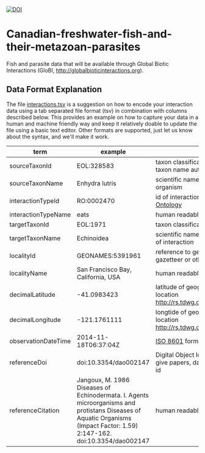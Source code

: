 [![DOI](https://zenodo.org/badge/37653558.svg)](https://zenodo.org/badge/latestdoi/37653558)

# Canadian-freshwater-fish-and-their-metazoan-parasites

Fish and parasite data that will be available through Global Biotic Interactions (GloBI, http://globalbioticinteractions.org).

## Data Format Explanation
The file [interactions.tsv](./interactions.tsv) is a suggestion on how to encode your interaction data using a tab separated file format (tsv) in combination with columns described below. This provides an example on how to capture your data in a human and machine friendly way and keep it relatively doable to update the file using a basic text editor. Other formats are supported, just let us know about the syntax, and we'll make it work.

term | example | description | 
--- | --- | ---
 sourceTaxonId | EOL:328583 | taxon classification id of originating organism in some taxon name authority
 sourceTaxonName | Enhydra lutris  | scientific name of taxon classification of originating organism 
 interactionTypeId | RO:0002470 | id of interaction as described by the [OBO Relations Ontology](https://code.google.com/p/obo-relations/)
 interactionTypeName | eats | human readable description of interactions
 targetTaxonId |  EOL:1971 | taxon classification id of originating organisms 
 targetTaxonName | Echinoidea | scientific name of taxon classification of target organism of interaction
 localityId | GEONAMES:5391961 | reference to geo classification like geonames.org, gazetteer or other.
 localityName | San Francisco Bay, California, USA | human readable description of locale
 decimalLatitude | -41.0983423 | latitude of geographic center of interaction observation location http://rs.tdwg.org/dwc/terms/index.htm#decimalLatitude
 decimalLongitude | -121.1761111 | longtide of geographic center of interaction observation location http://rs.tdwg.org/dwc/terms/index.htm#decimalLongitude
 observationDateTime | 2014-11-18T06:37:04Z | [ISO 8601](https://en.wikipedia.org/wiki/ISO_8601) formatted date time string 
 referenceDoi | doi:10.3354/dao002147 | Digital Object Id (DOI, http://doi.org) is commonly used to give papers, datasets or other digital object a permanent id
 referenceCitation| Jangoux, M. 1986 Diseases of Echinodermata. I. Agents microorganisms and protistans Diseases of Aquatic Organisms (Impact Factor: 1.59) 2:147-162. doi:10.3354/dao002147 | human readable reference 
